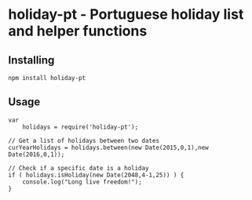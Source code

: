 # holiday-pt - Portuguese holiday list and helper functions

## Installing

	npm install holiday-pt

## Usage

	var
	    holidays = require('holiday-pt');
	
	// Get a list of holidays between two dates
	curYearHolidays = holidays.between(new Date(2015,0,1),new Date(2016,0,1));
	
	// Check if a specific date is a holiday
	if ( holidays.isHoliday(new Date(2048,4-1,25)) ) {
	    console.log("Long live freedom!");
	}
